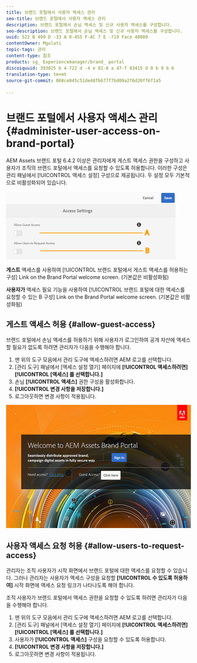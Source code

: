 ```yaml
---
title: 브랜드 포털에서 사용자 액세스 관리
seo-title: 브랜드 포털에서 사용자 액세스 관리
description: 브랜드 포털에서 손님 액세스 및 신규 사용자 액세스를 구성합니다.
seo-description: 브랜드 포털에서 손님 액세스 및 신규 사용자 액세스를 구성합니다.
uuid: 522 B 499 D -33 A 0-455 F-AC 7 E -719 Face 48009
contentOwner: Mgulati
topic-tags: 관리
content-type: 참조
products: sg_ Experiencemanager/brand_ portal
discoiquuid: 393025 b 4-722 d -4 e 81-8 a 47-f 83415 d 0 b 9 b 6
translation-type: tm+mt
source-git-commit: 068ce845c51de48fb677f7bd09a2f6d20ff6f1a5

---
```



# 브랜드 포털에서 사용자 액세스 관리 {#administer-user-access-on-brand-portal}

AEM Assets 브랜드 포털 6.4.2 이상은 관리자에게 게스트 액세스 권한을 구성하고 사용자가 조직의 브랜드 포털에서 액세스를 요청할 수 있도록 허용합니다. 이러한 구성은 관리 패널에서 [!UICONTROL 액세스 설정] 구성으로 제공됩니다. 두 설정 모두 기본적으로 비활성화되어 있습니다.

![](assets/access-configs.png)

**게스트** 액세스를 사용하여 [!UICONTROL 브랜드 포털에서 게스트 액세스를 허용하는 구성] Link on the Brand Portal welcome screen. (기본값은 비활성화됨)

**사용자가** 액세스 필요 기능을 사용하여 [!UICONTROL 브랜드 포털에 대한 액세스를 요청할 수 있는 B 구성] Link on the Brand Portal welcome screen. (기본값은 비활성화됨)

## 게스트 액세스 허용 {#allow-guest-access}

브랜드 포털에서 손님 액세스를 허용하기 위해 사용자가 로그인하여 공개 자산에 액세스할 필요가 없도록 하려면 관리자가 다음을 수행해야 합니다.

1. 맨 위의 도구 모음에서 관리 도구에 액세스하려면 AEM 로고를 선택합니다.
2. [관리 도구] 패널에서 [액세스 설정 열기] 페이지에 **[!UICONTROL 액세스하려면]** **[!UICONTROL [액세스] 를 선택합니다.]**
3. 손님 **[!UICONTROL 액세스]** 권한 구성을 활성화합니다.
4. **[!UICONTROL 변경 사항을 저장합니다.]**
5. 로그아웃하면 변경 사항이 적용됩니다.

![](assets/bp-welcome-screen.png)

## 사용자 액세스 요청 허용 {#allow-users-to-request-access}

관리자는 조직 사용자가 시작 화면에서 브랜드 포털에 대한 액세스를 요청할 수 있습니다. 그러나 관리자는 사용자가 액세스 구성을 요청할 **[!UICONTROL 수 있도록 허용하여]** 시작 화면에 액세스 요청 링크가 나타나도록 해야 합니다.

조직 사용자가 브랜드 포털에서 액세스 권한을 요청할 수 있도록 하려면 관리자가 다음을 수행해야 합니다.

1. 맨 위의 도구 모음에서 관리 도구에 액세스하려면 AEM 로고를 선택합니다.
2. [관리 도구] 패널에서 [액세스 설정 열기] 페이지에 **[!UICONTROL 액세스하려면]** **[!UICONTROL [액세스] 를 선택합니다.]**
3. 사용자가 **[!UICONTROL 액세스]** 구성을 요청할 수 있도록 허용합니다.
4. **[!UICONTROL 변경 사항을 저장합니다.]**
5. 로그아웃하면 변경 사항이 적용됩니다.

